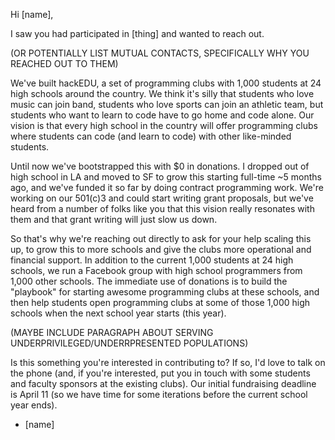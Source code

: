 Hi [name],

I saw you had participated in [thing] and wanted to reach out.

(OR POTENTIALLY LIST MUTUAL CONTACTS, SPECIFICALLY WHY YOU REACHED OUT TO THEM)

We've built hackEDU, a set of programming clubs with 1,000 students at 24 high
schools around the country. We think it's silly that students who love music
can join band, students who love sports can join an athletic team, but students
who want to learn to code have to go home and code alone. Our vision is that
every high school in the country will offer programming clubs where students
can code (and learn to code) with other like-minded students.

Until now we've bootstrapped this with $0 in donations. I dropped out of high
school in LA and moved to SF to grow this starting full-time ~5 months ago, and
we've funded it so far by doing contract programming work. We're working on our
501(c)3 and could start writing grant proposals, but we've heard from a number
of folks like you that this vision really resonates with them and that grant
writing will just slow us down.

So that's why we're reaching out directly to ask for your help scaling this up,
to grow this to more schools and give the clubs more operational and financial
support. In addition to the current 1,000 students at 24 high schools, we run a
Facebook group with high school programmers from 1,000 other schools. The
immediate use of donations is to build the "playbook" for starting awesome
programming clubs at these schools, and then help students open programming
clubs at some of those 1,000 high schools when the next school year starts
(this year).

(MAYBE INCLUDE PARAGRAPH ABOUT SERVING UNDERPRIVILEGED/UNDERRPRESENTED
POPULATIONS)

Is this something you're interested in contributing to? If so, I'd love to talk
on the phone (and, if you're interested, put you in touch with some students
and faculty sponsors at the existing clubs). Our initial fundraising deadline
is April 11 (so we have time for some iterations before the current school year
ends).

- [name]
